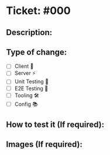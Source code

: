 # Ticket: #000

## Description:

<!--- Describe your changes in detail -->

## Type of change:

- [ ] Client 💅
- [ ] Server ⚡️
- [ ] Unit Testing 🧪
- [ ] E2E Testing 🤖
- [ ] Tooling 🛠
- [ ] Config 📚

## How to test it (If required):

<!--- Explain how to test this feature -->

## Images (If required):

<!--- Attach images of this feature -->
